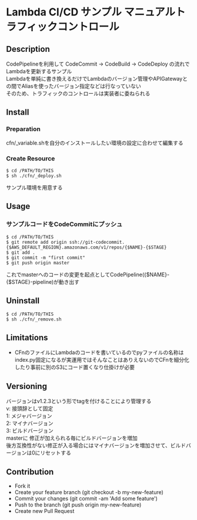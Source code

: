 Lambda CI/CD サンプル マニュアルトラフィックコントロール
====

## Description
CodePipelineを利用して CodeCommit → CodeBuild → CodeDeploy の流れでLambdaを更新するサンプル  
Lambdaを単純に書き換えるだけでLambdaのバージョン管理やAPIGatewayとの間でAliasを使ったバージョン指定などは行なっていない  
そのため、トラフィックのコントロールは実装者に委ねられる

## Install
### Preparation
cfn/_variable.shを自分のインストールしたい環境の設定に合わせて編集する

### Create Resource
```
$ cd /PATH/TO/THIS
$ sh ./cfn/_deploy.sh
```
サンプル環境を用意する  

## Usage
### サンプルコードをCodeCommitにプッシュ
```
$ cd /PATH/TO/THIS
$ git remote add origin ssh://git-codecommit.{$AWS_DEFAULT_REGION}.amazonaws.com/v1/repos/{$NAME}-{$STAGE}
$ git add .
$ git commit -m "first commit"
$ git push origin master
```
これでmasterへのコードの変更を起点としてCodePipeline({$NAME}-{$STAGE}-pipeline)が動き出す  

## Uninstall
```
$ cd /PATH/TO/THIS
$ sh ./cfn/_remove.sh
```  

## Limitations
- CFnのファイルにLambdaのコードを書いているのでpyファイルの名称はindex.py固定になるが実運用ではそんなことはありえないのでCFnを細分化したり事前に別のS3にコード置くなり仕掛けが必要

## Versioning
バージョンはv1.2.3という形でtagを付けることにより管理する  
v: 接頭辞として固定  
1: メジャバージョン  
2: マイナバージョン  
3: ビルドバージョン  
masterに 修正が加えられる毎にビルドバージョンを増加  
後方互換性がない修正が入る場合にはマイナバージョンを増加させて、ビルドバージョンは0にリセットする  

## Contribution
- Fork it
- Create your feature branch (git checkout -b my-new-feature)
- Commit your changes (git commit -am 'Add some feature')
- Push to the branch (git push origin my-new-feature)
- Create new Pull Request
